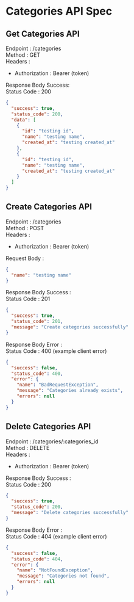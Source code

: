 # Categories API Spec

## Get Categories API

Endpoint : /categories
<br />
Method : GET
<br />
Headers :

- Authorization : Bearer (token)
  <br />

Response Body Success:
<br />
Status Code : 200

```json
{
  "success": true,
  "status_code": 200,
  "data": [
    {
      "id": "testing id",
      "name": "testing name",
      "created_at": "testing created_at"
    },
    {
      "id": "testing id",
      "name": "testing name",
      "created_at": "testing created_at"
    }
  ]
}
```

## Create Categories API

Endpoint : /categories
<br />
Method : POST
<br />
Headers :

- Authorization : Bearer (token)
  <br />

Request Body :

```json
{
  "name": "testing name"
}
```

Response Body Success :
<br />
Status Code : 201

```json
{
  "success": true,
  "status_code": 201,
  "message": "Create categories successfully"
}
```

Response Body Error :
<br />
Status Code : 400 (example client error)

```json
{
  "success": false,
  "status_code": 400,
  "error": {
    "name": "BadRequestException",
    "message": "Categories already exists",
    "errors": null
  }
}
```

## Delete Categories API

Endpoint : /categories/:categories_id
<br />
Method : DELETE
<br />
Headers :

- Authorization : Bearer (token)
  <br />

Response Body Success :
<br />
Status Code : 200

```json
{
  "success": true,
  "status_code": 200,
  "message": "Delete categories successfully"
}
```

Response Body Error :
<br />
Status Code : 404 (example client error)

```json
{
  "success": false,
  "status_code": 404,
  "error": {
    "name": "NotFoundException",
    "message": "Categories not found",
    "errors": null
  }
}
```
